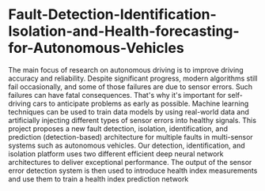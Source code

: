 # Fault-Detection-Identification-Isolation-and-Health-forecasting-for-Autonomous-Vehicles
The main focus of research on autonomous driving is to improve driving accuracy and reliability. Despite significant progress, modern algorithms still fail occasionally, and some of those failures are due to sensor errors. Such failures can have fatal consequences. That's why it's important for self-driving cars to anticipate problems as early as possible. Machine learning techniques can be used to train data models by using real-world data and artificially injecting different types of sensor errors into healthy signals. This project proposes a new fault detection, isolation, identification, and prediction (detection-based) architecture for multiple faults in multi-sensor systems such as autonomous vehicles. Our detection, identification, and isolation platform uses two different efficient deep neural network architectures to deliver exceptional performance. The output of the sensor error detection system is then used to introduce health index measurements and use them to train a health index prediction network
